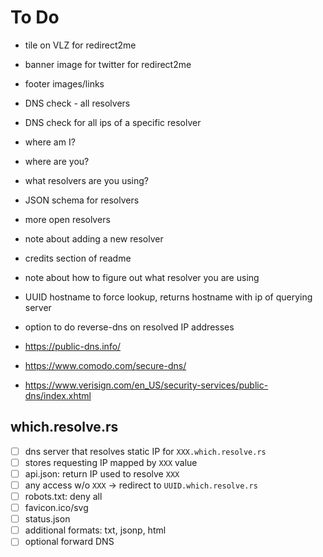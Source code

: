 # To Do

* tile on VLZ for redirect2me
* banner image for twitter for redirect2me
* footer images/links
* DNS check - all resolvers
* DNS check for all ips of a specific resolver
* where am I?
* where are you?
* what resolvers are you using?
* JSON schema for resolvers
* more open resolvers
* note about adding a new resolver
* credits section of readme
* note about how to figure out what resolver you are using
* UUID hostname to force lookup, returns hostname with ip of querying server
* option to do reverse-dns on resolved IP addresses


* https://public-dns.info/

* https://www.comodo.com/secure-dns/
* https://www.verisign.com/en_US/security-services/public-dns/index.xhtml

## which.resolve.rs

- [ ] dns server that resolves static IP for `XXX.which.resolve.rs`
- [ ] stores requesting IP mapped by `XXX` value
- [ ] api.json: return IP used to resolve `XXX`
- [ ] any access w/o `XXX` -> redirect to `UUID.which.resolve.rs`
- [ ] robots.txt: deny all
- [ ] favicon.ico/svg
- [ ] status.json
- [ ] additional formats: txt, jsonp, html
- [ ] optional forward DNS